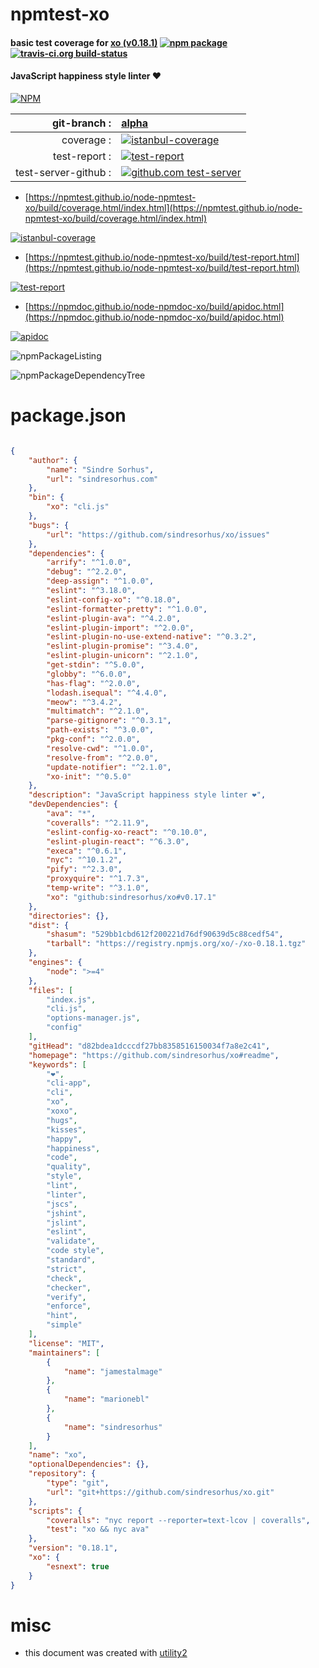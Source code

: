 # npmtest-xo

#### basic test coverage for  [xo (v0.18.1)](https://github.com/sindresorhus/xo#readme)  [![npm package](https://img.shields.io/npm/v/npmtest-xo.svg?style=flat-square)](https://www.npmjs.org/package/npmtest-xo) [![travis-ci.org build-status](https://api.travis-ci.org/npmtest/node-npmtest-xo.svg)](https://travis-ci.org/npmtest/node-npmtest-xo)

#### JavaScript happiness style linter ❤️

[![NPM](https://nodei.co/npm/xo.png?downloads=true&downloadRank=true&stars=true)](https://www.npmjs.com/package/xo)

| git-branch : | [alpha](https://github.com/npmtest/node-npmtest-xo/tree/alpha)|
|--:|:--|
| coverage : | [![istanbul-coverage](https://npmtest.github.io/node-npmtest-xo/build/coverage.badge.svg)](https://npmtest.github.io/node-npmtest-xo/build/coverage.html/index.html)|
| test-report : | [![test-report](https://npmtest.github.io/node-npmtest-xo/build/test-report.badge.svg)](https://npmtest.github.io/node-npmtest-xo/build/test-report.html)|
| test-server-github : | [![github.com test-server](https://npmtest.github.io/node-npmtest-xo/GitHub-Mark-32px.png)](https://npmtest.github.io/node-npmtest-xo/build/app/index.html) | | build-artifacts : | [![build-artifacts](https://npmtest.github.io/node-npmtest-xo/glyphicons_144_folder_open.png)](https://github.com/npmtest/node-npmtest-xo/tree/gh-pages/build)|

- [https://npmtest.github.io/node-npmtest-xo/build/coverage.html/index.html](https://npmtest.github.io/node-npmtest-xo/build/coverage.html/index.html)

[![istanbul-coverage](https://npmtest.github.io/node-npmtest-xo/build/screenCapture.buildCi.browser.%252Ftmp%252Fbuild%252Fcoverage.lib.html.png)](https://npmtest.github.io/node-npmtest-xo/build/coverage.html/index.html)

- [https://npmtest.github.io/node-npmtest-xo/build/test-report.html](https://npmtest.github.io/node-npmtest-xo/build/test-report.html)

[![test-report](https://npmtest.github.io/node-npmtest-xo/build/screenCapture.buildCi.browser.%252Ftmp%252Fbuild%252Ftest-report.html.png)](https://npmtest.github.io/node-npmtest-xo/build/test-report.html)

- [https://npmdoc.github.io/node-npmdoc-xo/build/apidoc.html](https://npmdoc.github.io/node-npmdoc-xo/build/apidoc.html)

[![apidoc](https://npmdoc.github.io/node-npmdoc-xo/build/screenCapture.buildCi.browser.%252Ftmp%252Fbuild%252Fapidoc.html.png)](https://npmdoc.github.io/node-npmdoc-xo/build/apidoc.html)

![npmPackageListing](https://npmtest.github.io/node-npmtest-xo/build/screenCapture.npmPackageListing.svg)

![npmPackageDependencyTree](https://npmtest.github.io/node-npmtest-xo/build/screenCapture.npmPackageDependencyTree.svg)



# package.json

```json

{
    "author": {
        "name": "Sindre Sorhus",
        "url": "sindresorhus.com"
    },
    "bin": {
        "xo": "cli.js"
    },
    "bugs": {
        "url": "https://github.com/sindresorhus/xo/issues"
    },
    "dependencies": {
        "arrify": "^1.0.0",
        "debug": "^2.2.0",
        "deep-assign": "^1.0.0",
        "eslint": "^3.18.0",
        "eslint-config-xo": "^0.18.0",
        "eslint-formatter-pretty": "^1.0.0",
        "eslint-plugin-ava": "^4.2.0",
        "eslint-plugin-import": "^2.0.0",
        "eslint-plugin-no-use-extend-native": "^0.3.2",
        "eslint-plugin-promise": "^3.4.0",
        "eslint-plugin-unicorn": "^2.1.0",
        "get-stdin": "^5.0.0",
        "globby": "^6.0.0",
        "has-flag": "^2.0.0",
        "lodash.isequal": "^4.4.0",
        "meow": "^3.4.2",
        "multimatch": "^2.1.0",
        "parse-gitignore": "^0.3.1",
        "path-exists": "^3.0.0",
        "pkg-conf": "^2.0.0",
        "resolve-cwd": "^1.0.0",
        "resolve-from": "^2.0.0",
        "update-notifier": "^2.1.0",
        "xo-init": "^0.5.0"
    },
    "description": "JavaScript happiness style linter ❤️",
    "devDependencies": {
        "ava": "*",
        "coveralls": "^2.11.9",
        "eslint-config-xo-react": "^0.10.0",
        "eslint-plugin-react": "^6.3.0",
        "execa": "^0.6.1",
        "nyc": "^10.1.2",
        "pify": "^2.3.0",
        "proxyquire": "^1.7.3",
        "temp-write": "^3.1.0",
        "xo": "github:sindresorhus/xo#v0.17.1"
    },
    "directories": {},
    "dist": {
        "shasum": "529bb1cbd612f200221d76df90639d5c88cedf54",
        "tarball": "https://registry.npmjs.org/xo/-/xo-0.18.1.tgz"
    },
    "engines": {
        "node": ">=4"
    },
    "files": [
        "index.js",
        "cli.js",
        "options-manager.js",
        "config"
    ],
    "gitHead": "d82bdea1dcccdf27bb8358516150034f7a8e2c41",
    "homepage": "https://github.com/sindresorhus/xo#readme",
    "keywords": [
        "❤️",
        "cli-app",
        "cli",
        "xo",
        "xoxo",
        "hugs",
        "kisses",
        "happy",
        "happiness",
        "code",
        "quality",
        "style",
        "lint",
        "linter",
        "jscs",
        "jshint",
        "jslint",
        "eslint",
        "validate",
        "code style",
        "standard",
        "strict",
        "check",
        "checker",
        "verify",
        "enforce",
        "hint",
        "simple"
    ],
    "license": "MIT",
    "maintainers": [
        {
            "name": "jamestalmage"
        },
        {
            "name": "marionebl"
        },
        {
            "name": "sindresorhus"
        }
    ],
    "name": "xo",
    "optionalDependencies": {},
    "repository": {
        "type": "git",
        "url": "git+https://github.com/sindresorhus/xo.git"
    },
    "scripts": {
        "coveralls": "nyc report --reporter=text-lcov | coveralls",
        "test": "xo && nyc ava"
    },
    "version": "0.18.1",
    "xo": {
        "esnext": true
    }
}
```



# misc
- this document was created with [utility2](https://github.com/kaizhu256/node-utility2)
